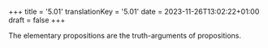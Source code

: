 +++
title = '5.01'
translationKey = '5.01'
date = 2023-11-26T13:02:22+01:00
draft = false
+++

The elementary propositions are the truth-arguments of propositions.
